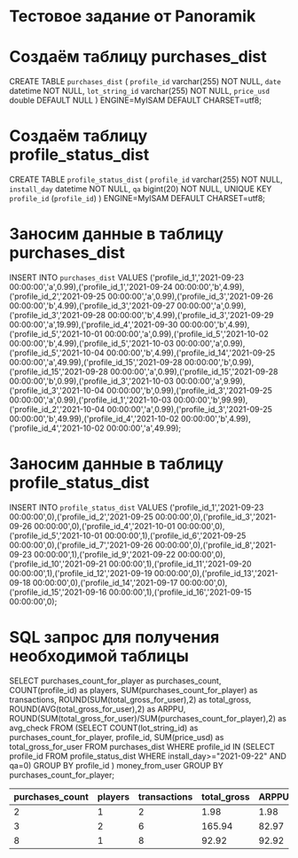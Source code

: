# Тестовое задание от Panoramik

# Создаём таблицу purchases_dist
CREATE TABLE `purchases_dist` (
  `profile_id` varchar(255) NOT NULL,
  `date` datetime NOT NULL,
  `lot_string_id` varchar(255) NOT NULL,
  `price_usd` double DEFAULT NULL
) ENGINE=MyISAM DEFAULT CHARSET=utf8;


# Создаём таблицу profile_status_dist
CREATE TABLE `profile_status_dist` (
  `profile_id` varchar(255) NOT NULL,
  `install_day` datetime NOT NULL,
  `qa` bigint(20) NOT NULL,
  UNIQUE KEY `profile_id` (`profile_id`)
) ENGINE=MyISAM DEFAULT CHARSET=utf8;

# Заносим данные в таблицу purchases_dist
INSERT INTO `purchases_dist` VALUES ('profile_id_1','2021-09-23 00:00:00','a',0.99),('profile_id_1','2021-09-24 00:00:00','b',4.99),('profile_id_2','2021-09-25 00:00:00','a',0.99),('profile_id_3','2021-09-26 00:00:00','b',4.99),('profile_id_3','2021-09-27 00:00:00','a',0.99),('profile_id_3','2021-09-28 00:00:00','b',4.99),('profile_id_3','2021-09-29 00:00:00','a',19.99),('profile_id_4','2021-09-30 00:00:00','b',4.99),('profile_id_5','2021-10-01 00:00:00','a',0.99),('profile_id_5','2021-10-02 00:00:00','b',4.99),('profile_id_5','2021-10-03 00:00:00','a',0.99),('profile_id_5','2021-10-04 00:00:00','b',4.99),('profile_id_14','2021-09-25 00:00:00','a',49.99),('profile_id_15','2021-09-28 00:00:00','b',0.99),('profile_id_15','2021-09-28 00:00:00','a',0.99),('profile_id_15','2021-09-28 00:00:00','b',0.99),('profile_id_3','2021-10-03 00:00:00','a',9.99),('profile_id_3','2021-10-04 00:00:00','b',0.99),('profile_id_3','2021-09-25 00:00:00','a',0.99),('profile_id_1','2021-10-03 00:00:00','b',99.99),('profile_id_2','2021-10-04 00:00:00','a',0.99),('profile_id_3','2021-09-25 00:00:00','b',49.99),('profile_id_4','2021-10-02 00:00:00','b',4.99),('profile_id_4','2021-10-02 00:00:00','a',49.99);

# Заносим данные в таблицу profile_status_dist
INSERT INTO `profile_status_dist` VALUES ('profile_id_1','2021-09-23 00:00:00',0),('profile_id_2','2021-09-25 00:00:00',0),('profile_id_3','2021-09-26 00:00:00',0),('profile_id_4','2021-10-01 00:00:00',0),('profile_id_5','2021-10-01 00:00:00',1),('profile_id_6','2021-09-25 00:00:00',0),('profile_id_7','2021-09-26 00:00:00',0),('profile_id_8','2021-09-23 00:00:00',1),('profile_id_9','2021-09-22 00:00:00',0),('profile_id_10','2021-09-21 00:00:00',1),('profile_id_11','2021-09-20 00:00:00',1),('profile_id_12','2021-09-19 00:00:00',0),('profile_id_13','2021-09-18 00:00:00',0),('profile_id_14','2021-09-17 00:00:00',0),('profile_id_15','2021-09-16 00:00:00',1),('profile_id_16','2021-09-15 00:00:00',0);

# SQL запрос для получения необходимой таблицы
SELECT purchases_count_for_player as purchases_count, COUNT(profile_id) as players, SUM(purchases_count_for_player) as transactions, ROUND(SUM(total_gross_for_user),2) as total_gross, ROUND(AVG(total_gross_for_user),2) as ARPPU, ROUND(SUM(total_gross_for_user)/SUM(purchases_count_for_player),2) as avg_check FROM (SELECT COUNT(lot_string_id) as purchases_count_for_player, profile_id, SUM(price_usd) as total_gross_for_user FROM purchases_dist WHERE profile_id IN (SELECT profile_id FROM profile_status_dist WHERE install_day>="2021-09-22" AND qa=0) GROUP BY profile_id ) money_from_user GROUP BY purchases_count_for_player;

| purchases_count | players | transactions | total_gross | ARPPU | avg_check |
|-----------------|---------|--------------|-------------|-------|-----------|
|               2 |       1 |            2 |        1.98 |  1.98 |      0.99 |
|               3 |       2 |            6 |      165.94 | 82.97 |     27.66 |
|               8 |       1 |            8 |       92.92 | 92.92 |     11.62 |
